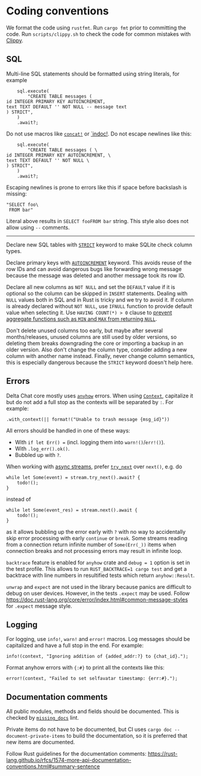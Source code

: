 # Coding conventions

We format the code using `rustfmt`. Run `cargo fmt` prior to committing the code.
Run `scripts/clippy.sh` to check the code for common mistakes with [Clippy].

[Clippy]: https://doc.rust-lang.org/clippy/

## SQL

Multi-line SQL statements should be formatted using string literals,
for example
```
    sql.execute(
        "CREATE TABLE messages (
id INTEGER PRIMARY KEY AUTOINCREMENT,
text TEXT DEFAULT '' NOT NULL -- message text
) STRICT",
    )
    .await?;
```

Do not use macros like [`concat!`](https://doc.rust-lang.org/std/macro.concat.html)
or [`indoc!](https://docs.rs/indoc).
Do not escape newlines like this:
```
    sql.execute(
        "CREATE TABLE messages ( \
id INTEGER PRIMARY KEY AUTOINCREMENT, \
text TEXT DEFAULT '' NOT NULL \
) STRICT",
    )
    .await?;
```
Escaping newlines
is prone to errors like this if space before backslash is missing:
```
"SELECT foo\
 FROM bar"
```
Literal above results in `SELECT fooFROM bar` string.
This style also does not allow using `--` comments.

---

Declare new SQL tables with [`STRICT`](https://sqlite.org/stricttables.html) keyword
to make SQLite check column types.

Declare primary keys with [`AUTOINCREMENT`](https://www.sqlite.org/autoinc.html) keyword.
This avoids reuse of the row IDs and can avoid dangerous bugs
like forwarding wrong message because the message was deleted
and another message took its row ID.

Declare all new columns as `NOT NULL`
and set the `DEFAULT` value if it is optional so the column can be skipped in `INSERT` statements.
Dealing with `NULL` values both in SQL and in Rust is tricky and we try to avoid it.
If column is already declared without `NOT NULL`, use `IFNULL` function to provide default value when selecting it.
Use `HAVING COUNT(*) > 0` clause
to [prevent aggregate functions such as `MIN` and `MAX` from returning `NULL`](https://stackoverflow.com/questions/66527856/aggregate-functions-max-etc-return-null-instead-of-no-rows).

Don't delete unused columns too early, but maybe after several months/releases, unused columns are
still used by older versions, so deleting them breaks downgrading the core or importing a backup in
an older version. Also don't change the column type, consider adding a new column with another name
instead. Finally, never change column semantics, this is especially dangerous because the `STRICT`
keyword doesn't help here.

## Errors

Delta Chat core mostly uses [`anyhow`](https://docs.rs/anyhow/) errors.
When using [`Context`](https://docs.rs/anyhow/latest/anyhow/trait.Context.html),
capitalize it but do not add a full stop as the contexts will be separated by `:`.
For example:
```
.with_context(|| format!("Unable to trash message {msg_id}"))
```

All errors should be handled in one of these ways:
- With `if let Err() =` (incl. logging them into `warn!()`/`err!()`).
- With `.log_err().ok()`.
- Bubbled up with `?`.

When working with [async streams](https://docs.rs/futures/0.3.31/futures/stream/index.html),
prefer [`try_next`](https://docs.rs/futures/0.3.31/futures/stream/trait.TryStreamExt.html#method.try_next) over `next()`, e.g. do
```
while let Some(event) = stream.try_next().await? {
    todo!();
}
```
instead of
```
while let Some(event_res) = stream.next().await {
    todo!();
}
```
as it allows bubbling up the error early with `?`
with no way to accidentally skip error processing
with early `continue` or `break`.
Some streams reading from a connection
return infinite number of `Some(Err(_))`
items when connection breaks and not processing
errors may result in infinite loop.

`backtrace` feature is enabled for `anyhow` crate
and `debug = 1` option is set in the test profile.
This allows to run `RUST_BACKTRACE=1 cargo test`
and get a backtrace with line numbers in resultified tests
which return `anyhow::Result`.

`unwrap` and `expect` are not used in the library
because panics are difficult to debug on user devices.
However, in the tests `.expect` may be used.
Follow
<https://doc.rust-lang.org/core/error/index.html#common-message-styles>
for `.expect` message style.

## Logging

For logging, use `info!`, `warn!` and `error!` macros.
Log messages should be capitalized and have a full stop in the end. For example:
```
info!(context, "Ignoring addition of {added_addr:?} to {chat_id}.");
```

Format anyhow errors with `{:#}` to print all the contexts like this:
```
error!(context, "Failed to set selfavatar timestamp: {err:#}.");
```

## Documentation comments

All public modules, methods and fields should be documented.
This is checked by [`missing_docs`](https://doc.rust-lang.org/rustdoc/lints.html#missing_docs) lint.

Private items do not have to be documented,
but CI uses `cargo doc --document-private-items`
to build the documentation,
so it is preferred that new items
are documented.

Follow Rust guidelines for the documentation comments:
<https://rust-lang.github.io/rfcs/1574-more-api-documentation-conventions.html#summary-sentence>
